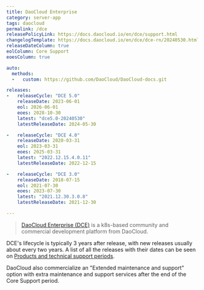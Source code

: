 ```yaml
---
title: DaoCloud Enterprise
category: server-app
tags: daocloud
permalink: /dce
releasePolicyLink: https://docs.daocloud.io/en/dce/support.html
changelogTemplate: https://docs.daocloud.io/en/dce/dce-rn/20240530.html
releaseDateColumn: true
eolColumn: Core Support
eoesColumn: true

auto:
  methods:
  -   custom: https://github.com/DaoCloud/DaoCloud-docs.git

releases:
-   releaseCycle: "DCE 5.0"
    releaseDate: 2023-06-01
    eol: 2026-06-01
    eoes: 2028-10-30
    latest: "dce5.0-20240530"
    latestReleaseDate: 2024-05-30

-   releaseCycle: "DCE 4.0"
    releaseDate: 2020-03-31
    eol: 2023-03-31
    eoes: 2025-03-31
    latest: "2022.12.15.4.0.11"
    latestReleaseDate: 2022-12-15

-   releaseCycle: "DCE 3.0"
    releaseDate: 2018-07-15
    eol: 2021-07-30
    eoes: 2023-07-30
    latest: "2021.12.30.3.0.8"
    latestReleaseDate: 2021-12-30

---
```


> [DaoCloud Enterprise (DCE)](https://docs.daocloud.io/en/) is a k8s-based community and commercial
> development platform from DaoCloud.

DCE's lifecycle is typically 3 years after release, with new releases usually about every two
years. A list of all the releases with their dates can be seen on
[Products and technical support periods](https://docs.daocloud.io/en/dce/support.html).

DaoCloud also commercialize an "Extended maintenance and support" option with extra maintenance and
support services after the end of the Core Support period.
